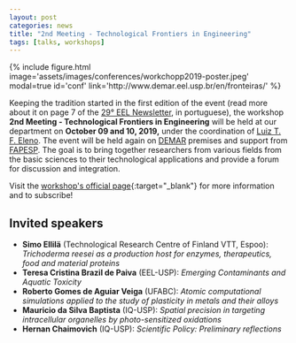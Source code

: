 ```yaml
---
layout: post
categories: news
title: "2nd Meeting - Technological Frontiers in Engineering"
tags: [talks, workshops]
---
```

<div class="col-md-5 float-left mr-2">
{% include figure.html image='assets/images/conferences/workchopp2019-poster.jpeg' modal=true id='conf' link='http://www.demar.eel.usp.br/en/fronteiras/' %}
</div>

Keeping the tradition started in the first edition of the event (read more about it on page 7 of the [29° EEL Newsletter](https://site.eel.usp.br/sites/files/eel/publico/boletim/Boletim_EEL_USP_29.pdf), in portuguese), the workshop **2nd Meeting - Technological Frontiers in Engineering** will be held at our department on **October 09 and 10, 2019,** under the coordination of [Luiz T. F. Eleno]. The event will be held again on [DEMAR] premises and support from [FAPESP]. The goal is to bring together researchers from various fields from the basic sciences to their technological applications and provide a forum for discussion and integration.

Visit the [workshop's official page](http://www.demar.eel.usp.br/en/fronteiras/){:target="_blank"} for more information and to subscribe!

## Invited speakers

- **Simo Ellilä** (Technological Research Centre of Finland VTT, Espoo): *Trichoderma reesei as a production host for enzymes, therapeutics, food and material proteins*
- **Teresa Cristina Brazil de Paiva** (EEL-USP): *Emerging Contaminants and Aquatic Toxicity*
- **Roberto Gomes de Aguiar Veiga** (UFABC): *Atomic computational simulations applied to the study of plasticity in metals and their alloys*
- **Mauricio da Silva Baptista** (IQ-USP): *Spatial precision in targeting intracellular organelles by photo-sensitized oxidations*
- **Hernan Chaimovich** (IQ-USP): *Scientific Policy: Preliminary reflections*

[Luiz T. F. Eleno]: {{site.baseurl}}/team/01-luizeleno.html
[FAPESP]: http://www.fapesp.br/en/
[DEMAR]: http://www.demar.eel.usp.br/en/
